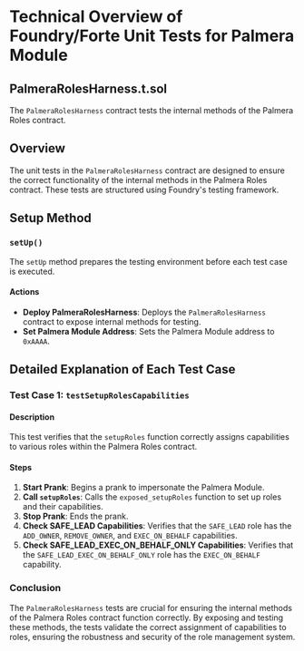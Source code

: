 
# Technical Overview of Foundry/Forte Unit Tests for Palmera Module

## PalmeraRolesHarness.t.sol

The `PalmeraRolesHarness` contract tests the internal methods of the Palmera Roles contract.

## Overview

The unit tests in the `PalmeraRolesHarness` contract are designed to ensure the correct functionality of the internal methods in the Palmera Roles contract. These tests are structured using Foundry's testing framework.

## Setup Method

### `setUp()`

The `setUp` method prepares the testing environment before each test case is executed.

#### Actions

- **Deploy PalmeraRolesHarness**: Deploys the `PalmeraRolesHarness` contract to expose internal methods for testing.
- **Set Palmera Module Address**: Sets the Palmera Module address to `0xAAAA`.

## Detailed Explanation of Each Test Case

### Test Case 1: `testSetupRolesCapabilities`

#### Description

This test verifies that the `setupRoles` function correctly assigns capabilities to various roles within the Palmera Roles contract.

#### Steps

1. **Start Prank**: Begins a prank to impersonate the Palmera Module.
2. **Call `setupRoles`**: Calls the `exposed_setupRoles` function to set up roles and their capabilities.
3. **Stop Prank**: Ends the prank.
4. **Check SAFE_LEAD Capabilities**: Verifies that the `SAFE_LEAD` role has the `ADD_OWNER`, `REMOVE_OWNER`, and `EXEC_ON_BEHALF` capabilities.
5. **Check SAFE_LEAD_EXEC_ON_BEHALF_ONLY Capabilities**: Verifies that the `SAFE_LEAD_EXEC_ON_BEHALF_ONLY` role has the `EXEC_ON_BEHALF` capability.

### Conclusion

The `PalmeraRolesHarness` tests are crucial for ensuring the internal methods of the Palmera Roles contract function correctly. By exposing and testing these methods, the tests validate the correct assignment of capabilities to roles, ensuring the robustness and security of the role management system.

